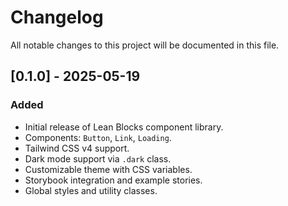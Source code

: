 # Changelog

All notable changes to this project will be documented in this file.

## [0.1.0] - 2025-05-19

### Added

- Initial release of Lean Blocks component library.
- Components: `Button`, `Link`, `Loading`.
- Tailwind CSS v4 support.
- Dark mode support via `.dark` class.
- Customizable theme with CSS variables.
- Storybook integration and example stories.
- Global styles and utility classes.
